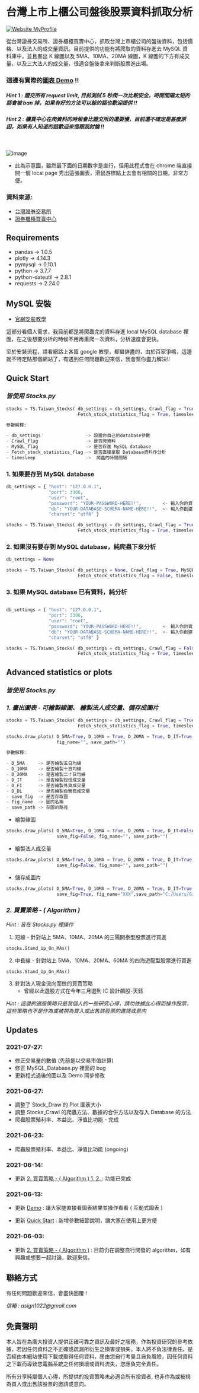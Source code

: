 # 台灣上市上櫃公司盤後股票資料抓取分析

[![Website MyProfile](https://img.shields.io/website/http/huggingface.co/transformers/index.html.svg?down_color=red&down_message=offline&up_message=online)](https://github.com/smalldan1022)

從台灣證券交易所、證券櫃檯買賣中心，抓取台灣上市櫃公司的盤後資料，包括價格、以及法人的成交量資訊。目前提供的功能有將爬取的資料存進去 MySQL 資料庫中，並且畫出 K 線圖以及 5MA、10MA、20MA 線圖，K 線圖的下方有成交量，以及三大法人的成交量，很適合盤後拿來判斷股票進出場。

### 這邊有實際的[圖表 Demo](https://nbviewer.jupyter.org/github/smalldan1022/Taiwan-Stocks/blob/main/index.html) !!

##### _Hint 1 : 證交所有 request limit, 目前測試 5 秒爬一次比較安全，時間間隔太短的話會被 ban 掉，如果有好的方法可以躲的話也歡迎提供 !!_

##### _Hint 2 : 櫃買中心在爬資料的時候會比證交所的還要慢，目前還不確定是甚麼原因，如果有人知道的話歡迎來信跟我討論 !!_

&emsp;

![image](https://github.com/smalldan1022/Taiwan-Stocks/blob/main/pictures/Stocks.png)

- 此為示意圖，雖然最下面的日期數字是直行，但用此程式會在 chrome 端直接開一個 local page 秀出這張圖表，滑鼠游標點上去會有相關的日期，非常方便。

### 資料來源:

- [台灣證券交易所](https://www.twse.com.tw/zh/)
- [證券櫃檯買賣中心](https://www.tpex.org.tw/web/index.php?l=zh-tw)

## Requirements

- pandas -> 1.0.5
- plotly -> 4.14.3
- pymysql -> 0.10.1
- python -> 3.7.7
- python-dateutil -> 2.8.1
- requests -> 2.24.0

## MySQL 安裝

- [官網安裝教學](https://dev.mysql.com/doc/mysql-installation-excerpt/5.7/en/)

這部分看個人需求，我目前都是將爬蟲完的資料存進 local MySQL database 裡面，在之後想要分析的時候不用再重爬一次資料，分析速度會更快。

至於安裝流程，請看網路上各篇 google 教學，都蠻詳盡的，由於百家爭鳴，這邊就不特定貼那個網站了，有遇到任何問題歡迎來信，我會幫你盡力解決!!

## Quick Start

### _皆使用 Stocks.py_

```python
stocks = TS.Taiwan_Stocks( db_settings = db_settings, Crawl_flag = True, MySQL_flag = True,
                           Fetch_stock_statistics_flag = True, timesleep = 5)

參數解釋:

- db_settings                 -> 設置你自己的database參數
- Crawl_flag                  -> 是否爬資料
- MySQL_flag                  -> 是否存進 MySQL database
- Fetch_stock_statistics_flag -> 是否直接拿取 Database資料作分析
- timesleep                   ->  爬蟲的時間間隔

```

### 1. 如果要存到 MySQL database

```python
db_settings = { "host": "127.0.0.1",
                "port": 3306,
                "user": "root",
                "password": "YOUR-PASSWORD-HERE!!",        <- 輸入你的資料庫密碼
                "db": "YOUR-DATABASE-SCHEMA-NAME-HERE!!",  <- 輸入你創建的資料庫名字
                "charset": "utf8" }

stocks = TS.Taiwan_Stocks( db_settings = db_settings, Crawl_flag = True, MySQL_flag = True,
                           Fetch_stock_statistics_flag = True, timesleep = 5)
```

### 2. 如果沒有要存到 MySQL database，純爬蟲下來分析

```python
db_settings = None

stocks = TS.Taiwan_Stocks( db_settings = None, Crawl_flag = True, MySQL_flag = False,
                           Fetch_stock_statistics_flag = False, timesleep = 5)
```

### 3. 如果 MySQL database 已有資料，純分析

```python

db_settings = { "host": "127.0.0.1",
                "port": 3306,
                "user": "root",
                "password": "YOUR-PASSWORD-HERE!!",        <- 輸入你的資料庫密碼
                "db": "YOUR-DATABASE-SCHEMA-NAME-HERE!!",  <- 輸入你創建的資料庫名字
                "charset": "utf8" }

stocks = TS.Taiwan_Stocks( db_settings = db_settings, Crawl_flag = False, MySQL_flag = False,
                           Fetch_stock_statistics_flag = True, timesleep = 5)
```

## Advanced statistics or plots

### _皆使用 Stocks.py_

### _1. 畫出圖表 - 可繪製線圖、 繪製法人成交量、儲存成圖片_

```python
stocks = TS.Taiwan_Stocks( db_settings = db_settings, Crawl_flag = True, MySQL_flag = True,
                           Fetch_stock_statistics_flag = True, timesleep = 5)

stocks.draw_plots( D_5MA=True, D_10MA = True, D_20MA = True, D_IT=True, D_FI=True, D_DL=True, save_fig=False,
                   fig_name="", save_path="")

參數解釋:

- D_5MA     -> 是否繪製五日均線
- D_10MA    -> 是否繪製十日均線
- D_20MA    -> 是否繪製二十日均線
- D_IT      -> 是否繪製投信成交量
- D_FI      -> 是否繪製外資成交量
- D_DL      -> 是否繪製自營商成交量
- save_fig  -> 是否存取圖
- fig_name  -> 圖的名稱
- save_path -> 存圖的路徑
```

- 繪製線圖

```python
stocks.draw_plots( D_5MA=True, D_10MA = True, D_20MA = True, D_IT=False, D_FI=False, D_DL=False,
                   save_fig=False, fig_name="", save_path="")

```

- 繪製法人成交量

```python
stocks.draw_plots( D_5MA=True, D_10MA = True, D_20MA = True, D_IT=True, D_FI=True, D_DL=True,
                   save_fig=False, fig_name="", save_path="")

```

- 儲存成圖片

```python
stocks.draw_plots( D_5MA=True, D_10MA = True, D_20MA = True, D_IT=True, D_FI=True, D_DL=True,
                   save_fig=True, fig_name="XXX",save_path="C:/Users/GitHub_projects/Side_project_1.stocks")

```

### _2. 買賣策略 - ( Algorithm )_

_Hint : 皆在 Stocks.py 裡操作_

1.  短線 - 針對站上 5MA、10MA、20MA 的三陽開泰型股票進行買進

```python
stocks.Stand_Up_On_MAs()
```

2.  中長線 - 針對站上 5MA、10MA、20MA、60MA 的四海遊龍型股票進行買進

```python
stocks.Stand_Up_On_MAs()
```

3.  針對法人現金流向而做的買賣策略
    - 曾經以此選股方式在今年三月選到 IC 設計飆股-天鈺

_Hint : 這邊的選股策略只是我個人的一些研究心得，請勿依據此心得而操作股票，這些策略也不是作為或被視為買入或出售該股票的邀請或意向_

## Updates

### 2021-07-27:

- 修正交易量的數值 (先前是以交易市值計算)
- 修正 MySQL_Database.py 裡面的 bug
- 更新程式過後的圖以及 Demo 同步修改

### 2021-06-27:

- 調整了 Stock_Draw 的 Plot 圖表大小
- 調整 Stocks_Crawl 的爬蟲方法、數據的合併方法以及存入 Database 的方法
- 爬蟲股票殖利率、本益比、淨值比功能 - 完成

### 2021-06-23:

- 爬蟲股票殖利率、本益比、淨值比功能 (ongoing)

### 2021-06-14:

- 更新 [2. 買賣策略 - ( Algorithm ) 1. 2. ](#2-買賣策略----algorithm-) : 功能已完成

### 2021-06-13:

- 更新 [Demo](#這邊有實際的圖表demo-) : 讓大家能直接看圖表結果並操作看看 ( 互動式圖表 )

- 更新 [Quick Start](#quick-start) : 新增參數細節說明，讓大家在使用上更方便

### 2021-06-03:

- 更新 [2. 買賣策略 - ( Algorithm )](#2-買賣策略----algorithm-) : 目前仍在調整自行開發的 algorithm，如有興趣或想要一起討論，歡迎來信。

## 聯絡方式

有任何問題歡迎來信，會盡快回覆 !

_信箱 : asign1022@gmail.com_

## 免責聲明

本人旨在為廣大投資人提供正確可靠之資訊及最好之服務，作為投資研究的參考依據，若因任何資料之不正確或疏漏所衍生之損害或損失，本人將不負法律責任。是否經由本網站使用下載或取得任何資料，應由您自行考量且自負風險，因任何資料之下載而導致您電腦系統之任何損壞或資料流失，您應負完全責任。

所有分享純屬個人心得，所提供的投資策略未必適合所有投資者, 也非作為或被視為買入或出售該股票的邀請或意向。
